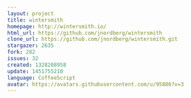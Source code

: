```yaml
---
layout: project
title: wintersmith
homepage: http://wintersmith.io/
html_url: https://github.com/jnordberg/wintersmith
clone_url: https://github.com/jnordberg/wintersmith.git
stargazer: 2635
fork: 282
issues: 32
created: 1328208958
update: 1451755210
language: CoffeeScript
avatar: https://avatars.githubusercontent.com/u/95886?v=3
---
```

